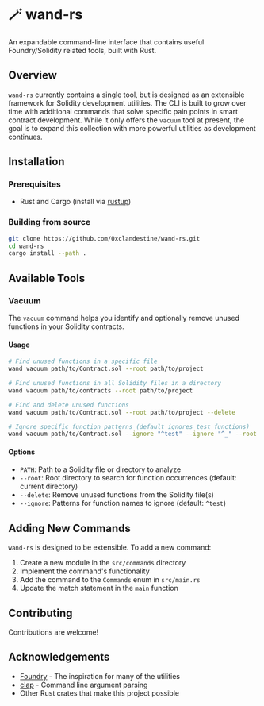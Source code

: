 # 🪄 wand-rs

An expandable command-line interface that contains useful Foundry/Solidity related tools, built with Rust.

## Overview

`wand-rs` currently contains a single tool, but is designed as an extensible framework for Solidity development utilities. The CLI is built to grow over time with additional commands that solve specific pain points in smart contract development. While it only offers the `vacuum` tool at present, the goal is to expand this collection with more powerful utilities as development continues.

## Installation

### Prerequisites

- Rust and Cargo (install via [rustup](https://rustup.rs/))

### Building from source

```bash
git clone https://github.com/0xclandestine/wand-rs.git
cd wand-rs
cargo install --path .
```

## Available Tools

### Vacuum

The `vacuum` command helps you identify and optionally remove unused functions in your Solidity contracts.

#### Usage

```bash
# Find unused functions in a specific file
wand vacuum path/to/Contract.sol --root path/to/project

# Find unused functions in all Solidity files in a directory
wand vacuum path/to/contracts --root path/to/project

# Find and delete unused functions
wand vacuum path/to/Contract.sol --root path/to/project --delete

# Ignore specific function patterns (default ignores test functions)
wand vacuum path/to/Contract.sol --ignore "^test" --ignore "^_" --root path/to/project
```

#### Options

- `PATH`: Path to a Solidity file or directory to analyze
- `--root`: Root directory to search for function occurrences (default: current directory)
- `--delete`: Remove unused functions from the Solidity file(s)
- `--ignore`: Patterns for function names to ignore (default: `^test`)

## Adding New Commands

`wand-rs` is designed to be extensible. To add a new command:

1. Create a new module in the `src/commands` directory
2. Implement the command's functionality
3. Add the command to the `Commands` enum in `src/main.rs`
4. Update the match statement in the `main` function

## Contributing

Contributions are welcome!

<!-- ## License

[LICENSE INFO] -->

## Acknowledgements

- [Foundry](https://github.com/foundry-rs/foundry) - The inspiration for many of the utilities
- [clap](https://github.com/clap-rs/clap) - Command line argument parsing
- Other Rust crates that make this project possible